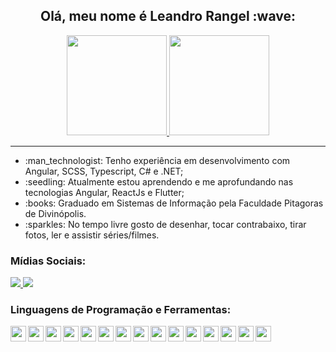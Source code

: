 <h2 align="center"> Olá, meu nome é Leandro Rangel :wave: </h2>

<div align="center">
  <a href="https://github.com/leandrorangel94/">
    <img height="160em" src="https://github-readme-stats.vercel.app/api?username=leandrorangel94&show_icons=true&theme=gotham" />
    <img height="160em" src="https://github-readme-stats.vercel.app/api/top-langs/?username=leandrorangel94&layout=compact&theme=gotham" />
  </a>
</div>

---

<ul>
  <li> :man_technologist: Tenho experiência em desenvolvimento com Angular, SCSS, Typescript, C# e .NET;
  <li> :seedling: Atualmente estou aprendendo e me aprofundando nas tecnologias Angular, ReactJs e Flutter;
  <li> :books: Graduado em Sistemas de Informação pela Faculdade Pitagoras de Divinópolis.
  <li> :sparkles: No tempo livre gosto de desenhar, tocar contrabaixo, tirar fotos, ler e assistir séries/filmes.
</ul>

<h3 align="left">
  Mídias Sociais: 
</h3>

<p>
  <a href="https://www.linkedin.com/in/leandrorangel94/">
    <img src="https://img.shields.io/badge/LinkedIn-3D6098?style=flat&logo=linkedin&labelColor=3D6098" />
  </a>
  
   <a href="mailto:leandrorangel94.lr@gmail.com">
    <img src="https://img.shields.io/badge/Gmail-red?style=flat&logo=gmail&logoColor=white&labelColor=red" />
  </a>
</>


<h3 align="left"> Linguagens de Programação e Ferramentas: </h3>

<div align="left">
  <img align="left" src="https://user-images.githubusercontent.com/39461509/90299491-a2f4ae00-de6c-11ea-81a1-d1fbe537b539.png" width="25" />
  <img align="left" src="https://user-images.githubusercontent.com/39461509/90299489-a25c1780-de6c-11ea-8285-4f51428783b0.png" width="25" />
  <img align="left" src="https://user-images.githubusercontent.com/39461509/90299494-a425db00-de6c-11ea-9962-af493e5280d6.png" width="25" />
  <img align="left" src="https://user-images.githubusercontent.com/39461509/90299495-a425db00-de6c-11ea-87bb-ccbf5f1a88ab.png" width="25" />
  <img align="left" src="https://user-images.githubusercontent.com/39461509/233234758-e76694d8-5841-4ce7-a6c0-366df07ab1c2.png" width="25" />
  <img align="left" src="https://user-images.githubusercontent.com/39461509/233235172-d4421d36-7c60-4be1-92da-44a8d9ffa45b.png" width="25" />
  <img align="left" src="https://user-images.githubusercontent.com/39461509/117581059-3fcd3a80-b0d1-11eb-801c-d925961aecea.png" width="25" />
  <img align="left" src="https://user-images.githubusercontent.com/39461509/233236122-dadc344d-c992-4670-af79-23ee31586eae.png" width="25" />
  <img align="left" src="https://user-images.githubusercontent.com/39461509/104844906-79bfca00-58b1-11eb-8e97-bfa0fe37c963.png" width="25" />
  <img align="left" src="https://user-images.githubusercontent.com/39461509/104844913-7f1d1480-58b1-11eb-98e8-39add88460b2.png" width="25" />
  <img align="left" src="https://user-images.githubusercontent.com/39461509/90299486-a1c38100-de6c-11ea-92ed-e92f20e1a05a.png" width="25" />
  <img align="left" src="https://user-images.githubusercontent.com/39461509/233234976-49d8d578-0939-4b39-90db-232061d80483.png" width="25" />
  <img align="left" src="https://user-images.githubusercontent.com/39461509/90299490-a2f4ae00-de6c-11ea-998a-f695fee11af3.png" width="25" />
  <img align="left" src="https://user-images.githubusercontent.com/39461509/90299512-b43dba80-de6c-11ea-9fd9-d24724dc93b2.png" width="25" />
  <img align="left" src="https://user-images.githubusercontent.com/39461509/90299493-a38d4480-de6c-11ea-9b5a-98359d9d83db.png" width="25" />
</div>

